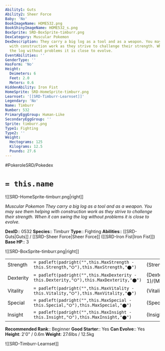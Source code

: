 ```yaml
---
Ability1: Guts
Ability2: Sheer Force
Baby: 'No'
BookImageName: HOME532.png
BookShinyImageName: HOME532_s.png
BoxSprite: SRD-BoxSprite-timburr.png
DexCategory: Muscular Pokemon
DexDescription: They carry a big log as a tool and as a weapon. You may see them helping
  with construction work as they strive to challenge their strength. When it can swing
  the log without problems it is close to evolve.
EventAbilities: ''
GenderType: ''
HasForm: 'No'
Height:
  Deimeters: 6
  Feet: 2.0
  Meters: 0.6
HiddenAbility: Iron Fist
HomeSprite: SRD-HomeSprite-timburr.png
Learnset: '[[SRD-Timburr-Learnset]]'
Legendary: 'No'
Name: Timburr
Number: 532
PrimaryEggGroup: Human-Like
SecondaryEggGroup: ''
Sprite: timburr.png
Type1: Fighting
Type2: ''
Weight:
  Hectograms: 125
  Kilograms: 12.5
  Pounds: 27.6
---
```


#PokeroleSRD/Pokedex

# `= this.name`

![[SRD-HomeSprite-timburr.png|right]]

*Muscular Pokemon*
*They carry a big log as a tool and as a weapon. You may see them helping with construction work as they strive to challenge their strength. When it can swing the log without problems it is close to evolve.*

**DexID**:: 0532
**Species**:: Timburr
**Type**:: Fighting
**Abilities**:: [[SRD-Guts|Guts]] / [[SRD-Sheer Force|Sheer Force]] ([[SRD-Iron Fist|Iron Fist]])
**Base HP**:: 3

![[SRD-BoxSprite-timburr.png|right]]

|           |                                                                                        |                                          |
| --------- | -------------------------------------------------------------------------------------- | ---------------------------------------- |
| Strength  | `= padleft(padright("",this.MaxStrength - this.Strength,"⭘"),this.MaxStrength,"⬤")`    | (Strength::2)/(MaxStrength::5)   |
| Dexterity | `= padleft(padright("",this.MaxDexterity - this.Dexterity,"⭘"),this.MaxDexterity,"⬤")` | (Dexterity:: 1)/(MaxDexterity::3) |
| Vitality  | `= padleft(padright("",this.MaxVitality - this.Vitality,"⭘"),this.MaxVitality,"⬤")`    | (Vitality::2)/(MaxVitality::4)   |
| Special   | `= padleft(padright("",this.MaxSpecial - this.Special,"⭘"),this.MaxSpecial,"⬤")`       | (Special::1)/(MaxSpecial::3)     |
| Insight   | `= padleft(padright("",this.MaxInsight - this.Insight,"⭘"),this.MaxInsight,"⬤")`       | (Insight::1)/(MaxInsight::3)     |

**Recommended Rank**:: Beginner
**Good Starter**:: Yes
**Can Evolve**:: Yes
**Height**: 2'0" / 0.6m
**Weight**: 27.6lbs / 12.5kg

![[SRD-Timburr-Learnset]]